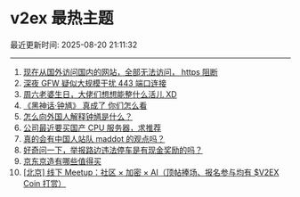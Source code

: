 # v2ex 最热主题

最近更新时间: 2025-08-20 21:11:32

--- 
1. [现在从国外访问国内的网站，全部无法访问， https 阻断](https://www.v2ex.com/t/1153562) 
2. [深夜 GFW 疑似大规模干扰 443 端口连接](https://www.v2ex.com/t/1153568) 
3. [周六老婆生日，大佬们想想能整什么活儿 XD](https://www.v2ex.com/t/1153582) 
4. [《黑神话·钟馗》 真成了 你们怎么看](https://www.v2ex.com/t/1153588) 
5. [怎么向外国人解释钟馗是什么？](https://www.v2ex.com/t/1153596) 
6. [公司最近要买国产 CPU 服务器，求推荐](https://www.v2ex.com/t/1153597) 
7. [真的会有中国人站队 maddot 的观点吗？](https://www.v2ex.com/t/1153616) 
8. [好奇问一下，举报路边违法停车是有现金奖励的吗？](https://www.v2ex.com/t/1153638) 
9. [京东京造有哪些值得买](https://www.v2ex.com/t/1153677) 
10. [[北京] 线下 Meetup：社区 × 加密 × AI（顶帖捧场、报名参与均有 $V2EX Coin 打赏）](https://www.v2ex.com/t/1153737) 
